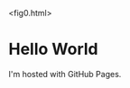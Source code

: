 <fig0.html>
<html>
<body>
<h1>Hello World</h1>
<p>I'm hosted with GitHub Pages.</p>
</body>
</html>
